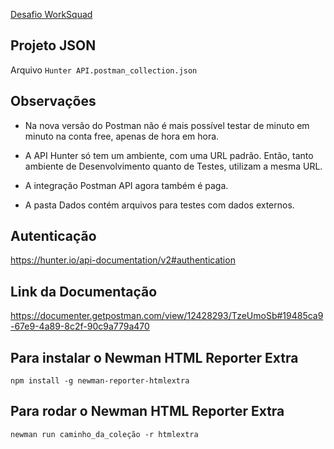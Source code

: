 <a href="/desafio.pdf" target="_blank">Desafio WorkSquad</a>

## Projeto JSON
Arquivo ``Hunter API.postman_collection.json``

## Observações
- Na nova versão do Postman não é mais possível testar de minuto em minuto na conta free, apenas de hora em hora. 

- A API Hunter só tem um ambiente, com uma URL padrão. Então, tanto ambiente de Desenvolvimento quanto de Testes, utilizam a mesma URL. 

- A integração Postman API agora também é paga.

- A pasta Dados contém arquivos para testes com dados externos.

## Autenticação
https://hunter.io/api-documentation/v2#authentication

## Link da Documentação
https://documenter.getpostman.com/view/12428293/TzeUmoSb#19485ca9-67e9-4a89-8c2f-90c9a779a470

## Para instalar o Newman HTML Reporter Extra
``npm install -g newman-reporter-htmlextra``

## Para rodar o Newman HTML Reporter Extra
``newman run caminho_da_coleção -r htmlextra``
